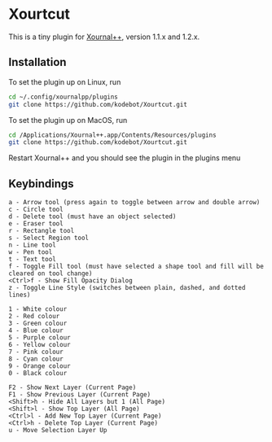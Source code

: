 # Xourtcut

This is a tiny plugin for [Xournal++](https://github.com/xournalpp/xournalpp),
version 1.1.x and 1.2.x.

## Installation

To set the plugin up on Linux, run

```bash
cd ~/.config/xournalpp/plugins
git clone https://github.com/kodebot/Xourtcut.git
```

To set the plugin up on MacOS, run

```bash
cd /Applications/Xournal++.app/Contents/Resources/plugins
git clone https://github.com/kodebot/Xourtcut.git
```

Restart Xournal++ and you should see the plugin in the plugins menu

## Keybindings

```text
a - Arrow tool (press again to toggle between arrow and double arrow)
c - Circle tool
d - Delete tool (must have an object selected)
e - Eraser tool
r - Rectangle tool
s - Select Region tool
n - Line tool
w - Pen tool
t - Text tool
f - Toggle Fill tool (must have selected a shape tool and fill will be cleared on tool change)
<Ctrl>f - Show Fill Opacity Dialog
z - Toggle Line Style (switches between plain, dashed, and dotted lines)

1 - White colour
2 - Red colour
3 - Green colour
4 - Blue colour
5 - Purple colour
6 - Yellow colour
7 - Pink colour
8 - Cyan colour
9 - Orange colour
0 - Black colour

F2 - Show Next Layer (Current Page) 
F1 - Show Previous Layer (Current Page)
<Shift>h - Hide All Layers but 1 (All Page)
<Shift>l - Show Top Layer (All Page)
<Ctrl>l - Add New Top Layer (Current Page)
<Ctrl>h - Delete Top Layer (Current Page)
u - Move Selection Layer Up

```


